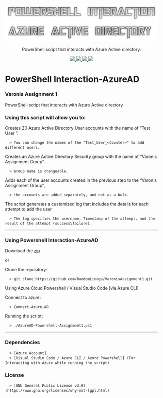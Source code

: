 <p align="center">
  <img src="https://github.com/CrunchCorps/Powershell-AzureAD/blob/main/Assignment1logo.png">
  <p align="center">PowerShell script that interacts with Azure Active directory.</p>
  <p align="center">
  </a>
    <a href="https://github.com/CrunchCorps/Powershell-AzureAD">
      <img src="https://img.shields.io/badge/Version-0.1.3-blue.svg">
        <img src="https://img.shields.io/badge/Release%20Date-September%132022-informational">
  <img src="https://shields.io/badge/Powershell-100%25-red">
  <img src="https://shields.io/badge/Platform-%20Azure-AD-lightred">
    </a>
  </p>
</p>

# PowerShell Interaction-AzureAD #
### Varonis Assignment 1 ###
PowerShell script that interacts with Azure Active directory

### Using this script will allow you to: ###

Creates 20 Azure Active Directory User accounts with the name of “Test User <Counter>”.
  
      > You can change the names of the "Test_User_<Counter>" to add different users.
  
Creates an Azure Active Directory Security group with the name of “Varonis Assignment Group”.
  
      > Group name is changeable.
  
Adds each of the user accounts created in the previous step to the “Varonis Assignment Group”,
  
      > the accounts are added separately, and not as a bulk.
  
The script generates a customized log that includes the details for each attempt to add the user 
  
      > The log specifies the username, Timestamp of the attempt, and the result of the attempt (success\failure).
---
  
### Using Powershell Interaction-AzureAD ###
    
Download the [zip](../../main.zip)

  or

Clone the repository:

      > git clone https://github.com/RandomLinoge/VaronisAssignment1.git
  
Using Azure Cloud Powershell / Visual Studio Code [via Azure CLI]

Connect to azure:
  
      > Connect-Azure-AD

Running the script:
  
      > ./AzureAD-Powershell-Assignment1.ps1

---
  
### Dependencies ###
  
      > [Azure Account] 
      > [Visual Studio Code / Azure CLI / Azure Powershell] (For Interacting with Azure while running the script)
   
### License ###

      > [GNU General Public License v3.0] (https://www.gnu.org/licenses/why-not-lgpl.html)
